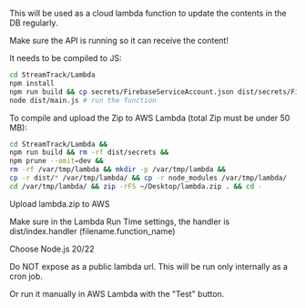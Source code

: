 This will be used as a cloud lambda function to update the contents in the DB regularly.

Make sure the API is running so it can receive the content!

It needs to be compiled to JS:
```sh
cd StreamTrack/Lambda
npm install
npm run build && cp secrets/FirebaseServiceAccount.json dist/secrets/FirebaseServiceAccount.json &&
node dist/main.js # run the function
```

To compile and upload the Zip to AWS Lambda (total Zip must be under 50 MB):
```sh
cd StreamTrack/Lambda &&
npm run build && rm -rf dist/secrets &&
npm prune --omit=dev &&
rm -rf /var/tmp/lambda && mkdir -p /var/tmp/lambda &&
cp -r dist/* /var/tmp/lambda/ && cp -r node_modules /var/tmp/lambda/
cd /var/tmp/lambda/ && zip -rFS ~/Desktop/lambda.zip . && cd -
```

Upload lambda.zip to AWS

Make sure in the Lambda Run Time settings, the handler is dist/index.handler (filename.function_name)

Choose Node.js 20/22

Do NOT expose as a public lambda url. This will be run only internally as a cron job.

Or run it manually in AWS Lambda with the "Test" button.
